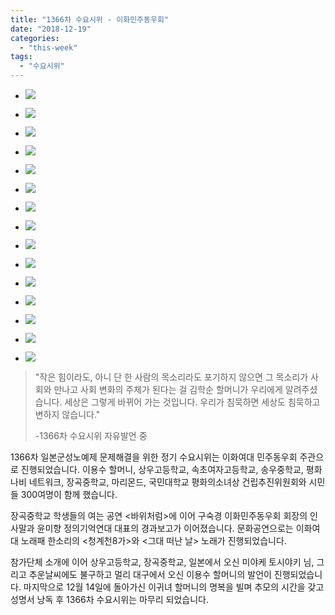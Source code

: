 ```yaml
---
title: "1366차 수요시위 - 이화민주동우회"
date: "2018-12-19"
categories: 
  - "this-week"
tags: 
  - "수요시위"
---
```


- ![](https://r2.womenandwar.net/2018/12/1-6-1024x680.jpg)
    
- ![](https://r2.womenandwar.net/2018/12/2-6-1024x680.jpg)
    
- ![](https://r2.womenandwar.net/2018/12/3-6-1024x680.jpg)
    
- ![](https://r2.womenandwar.net/2018/12/4-5-1024x680.jpg)
    
- ![](https://r2.womenandwar.net/2018/12/5-4-1024x680.jpg)
    
- ![](https://r2.womenandwar.net/2018/12/6-2-1024x680.jpg)
    
- ![](https://r2.womenandwar.net/2018/12/7-2-1024x680.jpg)
    
- ![](https://r2.womenandwar.net/2018/12/8-2-1024x680.jpg)
    
- ![](https://r2.womenandwar.net/2018/12/9-2-1024x680.jpg)
    
- ![](https://r2.womenandwar.net/2018/12/10-2-1024x680.jpg)
    
- ![](https://r2.womenandwar.net/2018/12/11-1-1024x680.jpg)
    
- ![](https://r2.womenandwar.net/2018/12/12-1-1024x680.jpg)
    
- ![](https://r2.womenandwar.net/2018/12/13-1-1024x680.jpg)
    
- ![](https://r2.womenandwar.net/2018/12/14-1-1024x680.jpg)
    
- ![](https://r2.womenandwar.net/2018/12/15-1-1024x680.jpg)
    

> "작은 힘이라도, 아니 단 한 사람의 목소리라도 포기하지 않으면 그 목소리가 사회와 만나고 사회 변화의 주체가 된다는 걸 김학순 할머니가 우리에게 알려주셨습니다. 세상은 그렇게 바뀌어 가는 것입니다. 우리가 침묵하면 세상도 침묵하고 변하지 않습니다."  
> 
> \-1366차 수요시위 자유발언 중

1366차 일본군성노예제 문제해결을 위한 정기 수요시위는 이화여대 민주동우회 주관으로 진행되었습니다. 이용수 할머니, 상우고등학교, 속초여자고등학교, 송우중학교, 평화나비 네트워크, 장곡중학교, 마리몬드, 국민대학교 평화의소녀상 건립추진위원회와 시민들 300여명이 함께 했습니다.

장곡중학교 학생들의 여는 공연 <바위처럼>에 이어 구숙경 이화민주동우회 회장의 인사말과 윤미향 정의기억연대 대표의 경과보고가 이어졌습니다. 문화공연으로는 이화여대 노래패 한소리의 <청계천8가>와 <그대 떠난 날> 노래가 진행되었습니다.

참가단체 소개에 이어 상우고등학교, 장곡중학교, 일본에서 오신 미야케 토시야키 님, 그리고 추운날씨에도 불구하고 멀리 대구에서 오신 이용수 할머니의 발언이 진행되었습니다. 마지막으로 12월 14일에 돌아가신 이귀녀 할머니의 명복을 빌며 추모의 시간을 갖고 성명서 낭독 후 1366차 수요시위는 마무리 되었습니다.
